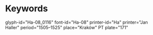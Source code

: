 # Keywords
glyph-id="Ha-08_0116"
font-id="Ha-08"
printer-id="Ha"
printer="Jan Haller"
period="1505–1525"
place="Kraków"
PT plate="171"
